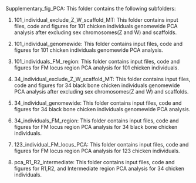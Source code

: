 Supplementary_fig_PCA: This folder contains the following subfolders:

1. 101_individual_exclude_Z_W_scaffold_MT: This folder contains input files, code and figures for 101 chicken individuals genomewide PCA analysis after excluding sex chromosomes(Z and W) and scaffolds.

2. 101_individual_genomewide: This folder contains input files, code and figures for 101 chicken individuals genomewide PCA analysis.

3. 101_individuals_FM_region: This folder contains input files, code and figures for FM locus region PCA analysis for 101 chicken individuals.

4. 34_individual_exclude_Z_W_scaffold_MT: This folder contains input files, code and figures for 34 black bone chicken individuals genomewide PCA analysis after excluding sex chromosomes(Z and W) and scaffolds.

5. 34_individual_genomewide: This folder contains input files, code and figures for 34 black bone chicken individuals genomewide PCA analysis.

6. 34_individuals_FM_region: This folder contains input files, code and figures for FM locus region PCA analysis for 34 black bone chicken individuals.

7. 123_individual_FM_locus_PCA: This folder contains input files, code and figures for FM locus region PCA analysis for 123 chicken individuals.

7. pca_R1_R2_intermediate: This folder contains input files, code and figures for R1,R2, and Intermediate region PCA analysis for 34 chicken individuals.

